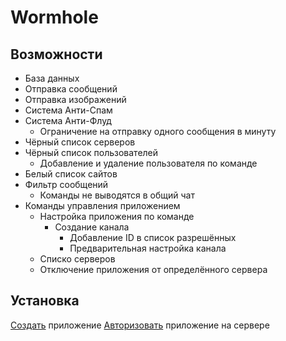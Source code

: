 # Wormhole

## Возможности

- База данных
- Отправка сообщений
- Отправка изображений
- Система Анти-Спам
- Система Анти-Флуд
    - Ограничение на отправку одного сообщения в минуту
- Чёрный список серверов
- Чёрный список пользователей
    - Добавление и удаление пользователя по команде
- Белый список сайтов
- Фильтр сообщений
    - Команды не выводятся в общий чат
- Команды управления приложением
    - Настройка приложения по команде
        - Создание канала
            - Добавление ID в список разрешённых 
            - Предварительная настройка канала 
    - Списко серверов
    - Отключение приложения от определённого сервера



## Установка


[Создать](https://discord.com/developers/applications) приложение
[Авторизовать](https://discordapp.com/oauth2/authorize?&client_id=826410895634333718&scope=bot&permissions=0) приложение на сервере
